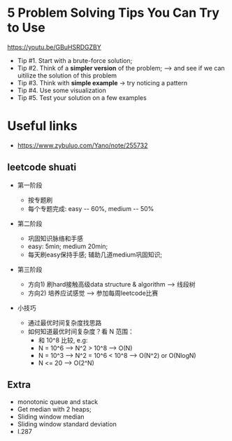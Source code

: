 # 5 Problem Solving Tips You Can Try to Use
https://youtu.be/GBuHSRDGZBY
- Tip #1. Start with a brute-force solution;
- Tip #2. Think of a **simpler version** of the problem; --> and see if we can uitilize the solution of this problem
- Tip #3. Think with **simple example** -> try noticing a pattern
- Tip #4. Use some visualization
- Tip #5. Test your solution on a few examples

# Useful links
- https://www.zybuluo.com/Yano/note/255732

## leetcode shuati
- 第一阶段
    - 按专题刷
    - 每个专题完成: easy -- 60%, medium -- 50%
- 第二阶段
    - 巩固知识脉络和手感
    - easy: 5min; medium 20min;
    - 每天刷easy保持手感; 辅助几道medium巩固知识;
- 第三阶段
    - 方向1) 刷hard接触高级data structure & algorithm --> 线段树
    - 方向2) 培养应试感觉 --> 参加每周leetcode比赛

- 小技巧
    - 通过最优时间复杂度找思路
    - 如何知道最优时间复杂度？看 N 范围：
        - 和 10^8 比较, e.g:
        - N = 10^6 --> N^2 > 10^8 --> O(N)
        - N = 10^3 --> N^2 = 10^6 < 10^8 --> O(N^2) or O(NlogN)
        - N <= 20 --> O(2^N)


## Extra
- monotonic queue and stack
- Get median with 2 heaps;
- Sliding window median
- Sliding window standard deviation
- l.287